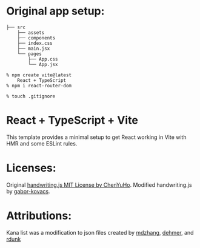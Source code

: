 # Original app setup:

```
├── src
    ├── assets
    ├── components
    ├── index.css
    ├── main.jsx
    └── pages
        ├── App.css
        └── App.jsx

% npm create vite@latest
    React + TypeScript
% npm i react-router-dom

% touch .gitignore

```

# React + TypeScript + Vite

This template provides a minimal setup to get React working in Vite with HMR and some ESLint rules.

# Licenses:

Original [handwriting.js MIT License by ChenYuHo](https://github.com/ChenYuHo/handwriting.js/blob/master/LICENSE).
Modified handwriting.js by [gabor-kovacs](https://github.com/gabor-kovacs/the-kanji-map).

# Attributions:

Kana list was a modification to json files created by [mdzhang](https://gist.github.com/mdzhang/53b362cadebf2785ca43), [dehmer](https://gist.github.com/dehmer/3ba550aeb453da52f08c3c99217b95c2), and [rdunk](https://gist.github.com/rdunk/6eed1a49ce6456ddcc9dc36af8bca992)